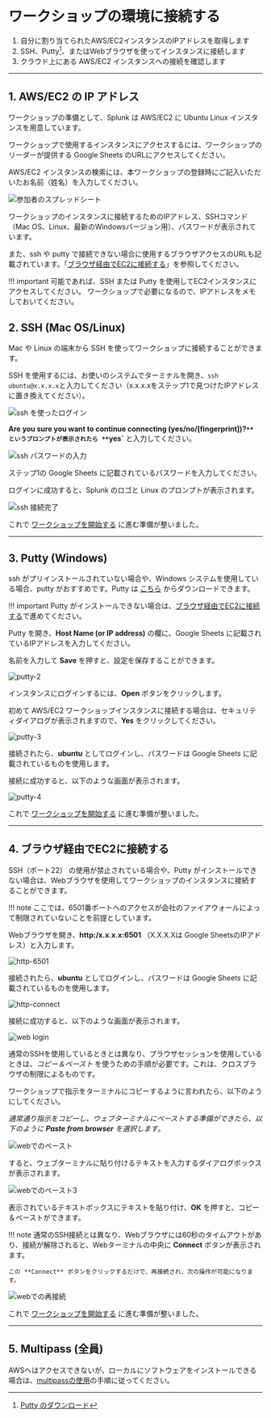 # ワークショップの環境に接続する

1. 自分に割り当てられたAWS/EC2インスタンスのIPアドレスを取得します
2. SSH、Putty[^1]、またはWebブラウザを使ってインスタンスに接続します
3. クラウド上にある AWS/EC2 インスタンスへの接続を確認します

---

## 1. AWS/EC2 の IP アドレス

ワークショップの準備として、Splunk は AWS/EC2 に Ubuntu Linux インスタンスを用意しています。

ワークショップで使用するインスタンスにアクセスするには、ワークショップのリーダーが提供する Google Sheets のURLにアクセスしてください。

AWS/EC2 インスタンスの検索には、本ワークショップの登録時にご記入いただいたお名前（姓名）を入力してください。

![参加者のスプレッドシート](/images/intro/spreadsheet-info.png)

ワークショップのインスタンスに接続するためのIPアドレス、SSHコマンド（Mac OS、Linux、最新のWindowsバージョン用）、パスワードが表示されています。

また、ssh や putty で接続できない場合に使用するブラウザアクセスのURLも記載されています。「[ブラウザ経由でEC2に接続する](../connect-info/#web-browser-all)」を参照してください。

!!! important
    可能であれば、SSH または Putty を使用してEC2インスタンスにアクセスしてください。
    ワークショップで必要になるので、IPアドレスをメモしておいてください。

## 2. SSH (Mac OS/Linux)

Mac や Linux の端末から SSH を使ってワークショップに接続することができます。

SSH を使用するには、お使いのシステムでターミナルを開き、`ssh ubuntu@x.x.x.x`と入力してください（x.x.x.xをステップ1で見つけたIPアドレスに置き換えてください）。

![ssh を使ったログイン](/images/intro/ssh-1.png)

**Are you sure you want to continue connecting (yes/no/[fingerprint])?`** というプロンプトが表示されたら **`yes`** と入力してください。

![ssh パスワードの入力](/images/intro/ssh-2.png)

ステップ1の Google Sheets に記載されているパスワードを入力してください。

ログインに成功すると、Splunk のロゴと Linux のプロンプトが表示されます。

![ssh 接続完了](/images/intro/ssh-3.png)

これで [ワークショップを開始する](../../otel/k3s/) に進む準備が整いました。

---

## 3. Putty (Windows)

ssh がプリインストールされていない場合や、Windows システムを使用している場合、putty がおすすめです。Putty は [こちら](https://www.putty.org/) からダウンロードできます。

!!! important
    Putty がインストールできない場合は、[ブラウザ経由でEC2に接続する](../connect-info/#web-browser-all)で進めてください。

Putty を開き、**Host Name (or IP address)** の欄に、Google Sheets に記載されているIPアドレスを入力してください。

名前を入力して **Save** を押すと、設定を保存することができます。

![putty-2](/images/intro/putty-settings.png)

インスタンスにログインするには、**Open** ボタンをクリックします。

初めて AWS/EC2 ワークショップインスタンスに接続する場合は、セキュリティダイアログが表示されますので、**Yes** をクリックしてください。

![putty-3](/images/intro/putty-security.png)

接続されたら、**ubuntu** としてログインし、パスワードは Google Sheets に記載されているものを使用します。

接続に成功すると、以下のような画面が表示されます。

![putty-4](/images/intro/putty-loggedin.png)

これで [ワークショップを開始する](../../otel/k3s/) に進む準備が整いました。

---

## 4. ブラウザ経由でEC2に接続する

SSH（ポート22） の使用が禁止されている場合や、Putty がインストールできない場合は、Webブラウザを使用してワークショップのインスタンスに接続することができます。

!!! note
    ここでは、6501番ポートへのアクセスが会社のファイアウォールによって制限されていないことを前提としています。

Webブラウザを開き、**http:/x.x.x.x:6501** （X.X.X.Xは Google SheetsのIPアドレス）と入力します。

![http-6501](/images/intro/shellinabox-url.png)

接続されたら、**ubuntu** としてログインし、パスワードは Google Sheets に記載されているものを使用します。

![http-connect](/images/intro/shellinabox-connect.png)

接続に成功すると、以下のような画面が表示されます。

![web login](/images/intro/shellinabox-login.png)

通常のSSHを使用しているときとは異なり、ブラウザセッションを使用しているときは、*コピー＆ペースト* を使うための手順が必要です。これは、クロスブラウザの制限によるものです。

ワークショップで指示をターミナルにコピーするように言われたら、以下のようにしてください。

*通常通り指示をコピーし、ウェブターミナルにペーストする準備ができたら、以下のように **Paste from browser** を選択します*。

![webでのペースト](/images/intro/shellinabox-paste-browser.png)

すると、ウェブターミナルに貼り付けるテキストを入力するダイアログボックスが表示されます。

![webでのペースト3](/images/intro/shellinabox-example-1.png)

表示されているテキストボックスにテキストを貼り付け、**OK** を押すと、コピー＆ペーストができます。

!!! note
    通常のSSH接続とは異なり、Webブラウザには60秒のタイムアウトがあり、接続が解除されると、Webターミナルの中央に **Connect** ボタンが表示されます。

    この **Connect** ボタンをクリックするだけで、再接続され、次の操作が可能になります。

 ![webでの再接続](/images/intro/shellinabox-reconnect.png)

これで [ワークショップを開始する](../../otel/k3s/) に進む準備が整いました。

---

## 5. Multipass (全員)

AWSへはアクセスできないが、ローカルにソフトウェアをインストールできる場合は、[multipassの使用](../../otel/multipass)の手順に従ってください。

[^1]: [Putty のダウンロード](https://www.chiark.greenend.org.uk/~sgtatham/putty/)
